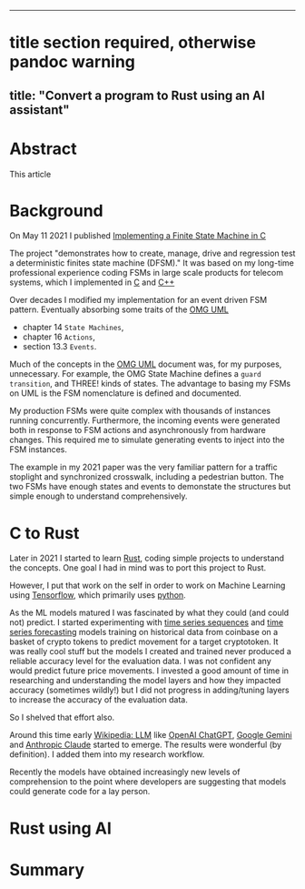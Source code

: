 <!-- 
* convert to HTML to view
pandoc medium-rust-aiagent.md -o mra.html

* upload
https://github.com/dturvene/finite-state-machine/blob/main/rust_ai/medium-article.md
-->

---
# title section required, otherwise pandoc warning
title: "Convert a program to Rust using an AI assistant"
---

# Abstract
This article

# Background
On May 11 2021 I published 
[Implementing a Finite State Machine in C](https://medium.com/@dturvene/implementing-a-finite-state-machine-in-c-aede8951b737)

The project "demonstrates how to create, manage, drive and regression test a
deterministic finites state machine (DFSM)."  It was based on my long-time
professional experience coding FSMs in large scale products for telecom
systems, which I implemented in 
[C](https://www.c-language.org/) and 
[C++](https://isocpp.org/)

Over decades I modified my implementation for an event driven FSM pattern.
Eventually absorbing some traits of the 
[OMG UML](https://www.omg.org/spec/UML/2.5.1) 
* chapter 14 `State Machines`,
* chapter 16 `Actions`, 
* section 13.3 `Events`.

Much of the concepts in the [OMG UML]() document was, for my purposes,
unnecessary. For example, the OMG State Machine defines a `guard transition`,
and THREE! kinds of states. The advantage to basing my FSMs on UML is the
FSM nomenclature is defined and documented.

My production FSMs were quite complex with thousands of instances running
concurrently. Furthermore, the incoming events were generated both in response
to FSM actions and asynchronously from hardware changes.  This required me to
simulate generating events to inject into the FSM instances.

The example in my 2021 paper was the very familiar pattern for a traffic
stoplight and synchronized crosswalk, including a pedestrian button.  The two
FSMs have enough states and events to demonstate the structures but simple
enough to understand comprehensively.

# C to Rust
Later in 2021 I started to learn [Rust](https://www.rust-lang.org/), coding
simple projects to understand the concepts. One goal I had in mind was to port
this project to Rust.

However, I put that work on the self in order to work on Machine Learning using 
[Tensorflow](https://www.tensorflow.org/), which primarily uses 
[python](https://www.python.org/).

As the ML models matured I was fascinated by what they could (and could not)
predict. I started experimenting with 
[time series sequences](https://en.wikipedia.org/wiki/Time_series) and
[time series forecasting](https://www.tensorflow.org/tutorials/structured_data/time_series) 
models training on historical data from
coinbase on a basket of crypto tokens to predict movement for a target
cryptotoken.  It was really cool stuff but the models I created and trained
never produced a reliable accuracy level for the evaluation data.  I was not
confident any would predict future price movements.  I invested a good amount
of time in researching and understanding the model layers and how they impacted
accuracy (sometimes wildly!) but I did not progress in adding/tuning layers to
increase the accuracy of the evaluation data.

So I shelved that effort also.

Around this time early 
[Wikipedia: LLM](https://en.wikipedia.org/wiki/Large_language_model) like 
[OpenAI ChatGPT](https://chatgpt.com/),
[Google Gemini](https://gemini.google.com/app) and
[Anthropic Claude](https://claude.ai/new)
started to emerge.  The results were wonderful (by definition).  I added them
into my research workflow.

Recently the models have obtained increasingly new levels of comprehension to
the point where developers are suggesting that models could generate code for a
lay person.

# Rust using AI

# Summary
